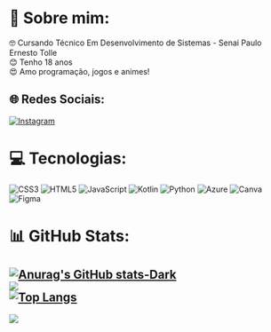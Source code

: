 # 💫 Sobre mim:
🤓 Cursando Técnico Em Desenvolvimento de Sistemas - Senai Paulo Ernesto Tolle<br>😊 Tenho 18 anos<br>😍 Amo programação, jogos e animes!


## 🌐 Redes Sociais:
[![Instagram](https://img.shields.io/badge/Instagram-%23E4405F.svg?logo=Instagram&logoColor=white)](https://www.instagram.com/__blood3_/) 

# 💻 Tecnologias:
![CSS3](https://img.shields.io/badge/css3-%231572B6.svg?style=for-the-badge&logo=css3&logoColor=white) ![HTML5](https://img.shields.io/badge/html5-%23E34F26.svg?style=for-the-badge&logo=html5&logoColor=white) ![JavaScript](https://img.shields.io/badge/javascript-%23323330.svg?style=for-the-badge&logo=javascript&logoColor=%23F7DF1E) ![Kotlin](https://img.shields.io/badge/kotlin-%230095D5.svg?style=for-the-badge&logo=kotlin&logoColor=white) ![Python](https://img.shields.io/badge/python-3670A0?style=for-the-badge&logo=python&logoColor=ffdd54) ![Azure](https://img.shields.io/badge/azure-%230072C6.svg?style=for-the-badge&logo=azure-devops&logoColor=white) ![Canva](https://img.shields.io/badge/Canva-%2300C4CC.svg?style=for-the-badge&logo=Canva&logoColor=white) 	![Figma](https://img.shields.io/badge/figma-%23F24E1E.svg?style=for-the-badge&logo=figma&logoColor=white)
# 📊 GitHub Stats:
[![Anurag's GitHub stats-Dark](https://github-readme-stats.vercel.app/api?username=gitmvfs&show_icons=true&theme=dark#gh-dark-mode-only)](https://github.com/anuraghazra/github-readme-stats#gh-dark-mode-only)<br/>
![](https://github-readme-streak-stats.herokuapp.com/?user=gitmvfs&theme=dark&hide_border=false)<br/>
[![Top Langs](https://github-readme-stats.vercel.app/api/top-langs/?username=gitmvfs&theme=dark&hide_border=false&include_all_commits=true&count_private=false&layout=compact&size_weight=0.5&count_weight=0.5)](https://github.com/anuraghazra/github-readme-stats)
---
[![](https://visitcount.itsvg.in/api?id=Marcos-fSantos&icon=0&color=0)](https://visitcount.itsvg.in)

<!-- Proudly created with GPRM ( https://gprm.itsvg.in ) -->
